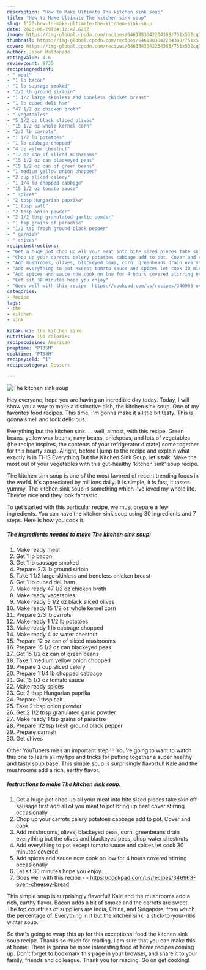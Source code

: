 ```yaml
---
description: "How to Make Ultimate The kitchen sink soup"
title: "How to Make Ultimate The kitchen sink soup"
slug: 1120-how-to-make-ultimate-the-kitchen-sink-soup
date: 2020-06-29T04:12:47.620Z
image: https://img-global.cpcdn.com/recipes/6461883042234368/751x532cq70/the-kitchen-sink-soup-recipe-main-photo.jpg
thumbnail: https://img-global.cpcdn.com/recipes/6461883042234368/751x532cq70/the-kitchen-sink-soup-recipe-main-photo.jpg
cover: https://img-global.cpcdn.com/recipes/6461883042234368/751x532cq70/the-kitchen-sink-soup-recipe-main-photo.jpg
author: Jason Maldonado
ratingvalue: 4.6
reviewcount: 8735
recipeingredient:
- " meat"
- "1 lb bacon"
- "1 lb sausage smoked"
- "2/3 lb ground sirloin"
- "1 1/2 large skinless and boneless chicken breast"
- "1 lb cubed deli ham"
- "47 1/2 oz chicken broth"
- " vegetables"
- "5 1/2 oz black sliced olives"
- "15 1/2 oz whole kernel corn"
- "2/3 lb carrots"
- "1 1/2 lb potatoes"
- "1 lb cabbage chopped"
- "4 oz water chestnut"
- "12 oz can of sliced mushrooms"
- "15 1/2 oz can blackeyed peas"
- "15 1/2 oz can of green beans"
- "1 medium yellow onion chopped"
- "2 cup sliced celery"
- "1 1/4 lb chopped cabbage"
- "15 1/2 oz tomato sauce"
- " spices"
- "2 tbsp Hungarian paprika"
- "1 tbsp salt"
- "2 tbsp onion powder"
- "2 1/2 tbsp granulated garlic powder"
- "1 tsp grains of paradise"
- "1/2 tsp fresh ground black pepper"
- " garnish"
- " chives"
recipeinstructions:
- "Get a huge pot chop up all your meat into bite sized pieces take skin off sausage first add all of you meat to pot bring up heat cover stirring occasionally"
- "Chop up your carrots celery potatoes cabbage add to pot. Cover and cook"
- "Add mushrooms, olives, blackeyed peas, corn, greenbeans drain everything but the olives and blackeyed peas, chop water chestnuts"
- "Add everything to pot except tomato sauce and spices let cook 30 minutes covered"
- "Add spices and sauce now cook on low for 4 hours covered stirring occasionally"
- "Let sit 30 minutes hope you enjoy"
- "Goes well with this recipe  https://cookpad.com/us/recipes/346963-oven-cheesey-bread"
categories:
- Recipe
tags:
- the
- kitchen
- sink

katakunci: the kitchen sink 
nutrition: 191 calories
recipecuisine: American
preptime: "PT35M"
cooktime: "PT38M"
recipeyield: "1"
recipecategory: Dessert

---
```



![The kitchen sink soup](https://img-global.cpcdn.com/recipes/6461883042234368/751x532cq70/the-kitchen-sink-soup-recipe-main-photo.jpg)

Hey everyone, hope you are having an incredible day today. Today, I will show you a way to make a distinctive dish, the kitchen sink soup. One of my favorites food recipes. This time, I'm gonna make it a little bit tasty. This is gonna smell and look delicious.

Everything but the kitchen sink. . . well, almost, with this recipe. Green beans, yellow wax beans, navy beans, chickpeas, and lots of vegetables (the recipe inspires, the contents of your refrigerator dictate) come together for this hearty soup. Alright, before I jump to the recipe and explain what exactly is in THIS Everything But the Kitchen Sink Soup, let&#39;s talk. Make the most out of your vegetables with this gut-healthy &#39;kitchen sink&#39; soup recipe.

The kitchen sink soup is one of the most favored of recent trending foods in the world. It's appreciated by millions daily. It is simple, it is fast, it tastes yummy. The kitchen sink soup is something which I've loved my whole life. They're nice and they look fantastic.


To get started with this particular recipe, we must prepare a few ingredients. You can have the kitchen sink soup using 30 ingredients and 7 steps. Here is how you cook it.

<!--inarticleads1-->

##### The ingredients needed to make The kitchen sink soup:

1. Make ready  meat
1. Get 1 lb bacon
1. Get 1 lb sausage smoked
1. Prepare 2/3 lb ground sirloin
1. Take 1 1/2 large skinless and boneless chicken breast
1. Get 1 lb cubed deli ham
1. Make ready 47 1/2 oz chicken broth
1. Make ready  vegetables
1. Make ready 5 1/2 oz black sliced olives
1. Make ready 15 1/2 oz whole kernel corn
1. Prepare 2/3 lb carrots
1. Make ready 1 1/2 lb potatoes
1. Make ready 1 lb cabbage chopped
1. Make ready 4 oz water chestnut
1. Prepare 12 oz can of sliced mushrooms
1. Prepare 15 1/2 oz can blackeyed peas
1. Get 15 1/2 oz can of green beans
1. Take 1 medium yellow onion chopped
1. Prepare 2 cup sliced celery
1. Prepare 1 1/4 lb chopped cabbage
1. Get 15 1/2 oz tomato sauce
1. Make ready  spices
1. Get 2 tbsp Hungarian paprika
1. Prepare 1 tbsp salt
1. Take 2 tbsp onion powder
1. Get 2 1/2 tbsp granulated garlic powder
1. Make ready 1 tsp grains of paradise
1. Prepare 1/2 tsp fresh ground black pepper
1. Prepare  garnish
1. Get  chives


Other YouTubers miss an important step!!!! You&#39;re going to want to watch this one to learn all my tips and tricks for putting together a super healthy and tasty soup base. This simple soup is surprisingly flavorful! Kale and the mushrooms add a rich, earthy flavor. 

<!--inarticleads2-->

##### Instructions to make The kitchen sink soup:

1. Get a huge pot chop up all your meat into bite sized pieces take skin off sausage first add all of you meat to pot bring up heat cover stirring occasionally
1. Chop up your carrots celery potatoes cabbage add to pot. Cover and cook
1. Add mushrooms, olives, blackeyed peas, corn, greenbeans drain everything but the olives and blackeyed peas, chop water chestnuts
1. Add everything to pot except tomato sauce and spices let cook 30 minutes covered
1. Add spices and sauce now cook on low for 4 hours covered stirring occasionally
1. Let sit 30 minutes hope you enjoy
1. Goes well with this recipe -  - https://cookpad.com/us/recipes/346963-oven-cheesey-bread


This simple soup is surprisingly flavorful! Kale and the mushrooms add a rich, earthy flavor. Bacon adds a bit of smoke and the carrots are sweet. The top countries of suppliers are India, China, and Singapore, from which the percentage of. Everything in it but the kitchen sink; a stick-to-your-ribs winter soup. 

So that's going to wrap this up for this exceptional food the kitchen sink soup recipe. Thanks so much for reading. I am sure that you can make this at home. There is gonna be more interesting food at home recipes coming up. Don't forget to bookmark this page in your browser, and share it to your family, friends and colleague. Thank you for reading. Go on get cooking!
